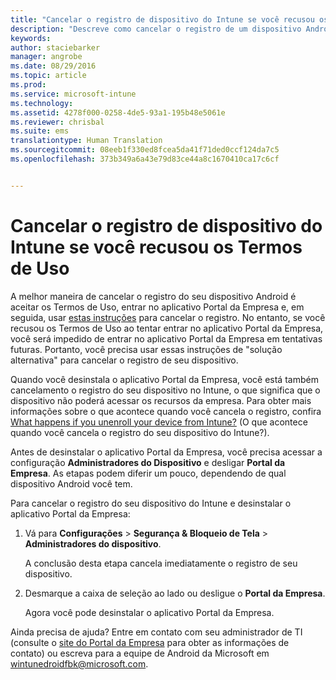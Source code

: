 ```yaml
---
title: "Cancelar o registro de dispositivo do Intune se você recusou os Termos de Uso | Microsoft Intune"
description: "Descreve como cancelar o registro de um dispositivo Android do Intune se você recusou os Termos de Uso e não pode entrar no aplicativo Portal da Empresa"
keywords: 
author: staciebarker
manager: angrobe
ms.date: 08/29/2016
ms.topic: article
ms.prod: 
ms.service: microsoft-intune
ms.technology: 
ms.assetid: 4278f000-0258-4de5-93a1-195b48e5061e
ms.reviewer: chrisbal
ms.suite: ems
translationtype: Human Translation
ms.sourcegitcommit: 08eeb1f330ed8fcea5da41f71ded0ccf124da7c5
ms.openlocfilehash: 373b349a6a43e79d83ce44a8c1670410ca17c6cf


---
```



# Cancelar o registro de dispositivo do Intune se você recusou os Termos de Uso

A melhor maneira de cancelar o registro do seu dispositivo Android é aceitar os Termos de Uso, entrar no aplicativo Portal da Empresa e, em seguida, usar [estas instruções](unenroll-your-device-from-intune-android.md) para cancelar o registro. No entanto, se você recusou os Termos de Uso ao tentar entrar no aplicativo Portal da Empresa, você será impedido de entrar no aplicativo Portal da Empresa em tentativas futuras. Portanto, você precisa usar essas instruções de "solução alternativa" para cancelar o registro de seu dispositivo.

Quando você desinstala o aplicativo Portal da Empresa, você está também cancelamento o registro do seu dispositivo no Intune, o que significa que o dispositivo não poderá acessar os recursos da empresa.  Para obter mais informações sobre o que acontece quando você cancela o registro, confira [What happens if you unenroll your device from Intune?](what-happens-if-you-unenroll-your-device-from-intune-android.md) (O que acontece quando você cancela o registro do seu dispositivo do Intune?).

Antes de desinstalar o aplicativo Portal da Empresa, você precisa acessar a configuração **Administradores do Dispositivo** e desligar **Portal da Empresa**. As etapas podem diferir um pouco, dependendo de qual dispositivo Android você tem.

Para cancelar o registro do seu dispositivo do Intune e desinstalar o aplicativo Portal da Empresa:

1.  Vá para **Configurações** &gt; **Segurança &amp; Bloqueio de Tela** &gt; **Administradores do dispositivo**.

    A conclusão desta etapa cancela imediatamente o registro de seu dispositivo.

2.  Desmarque a caixa de seleção ao lado ou desligue o **Portal da Empresa**.

    Agora você pode desinstalar o aplicativo Portal da Empresa.

Ainda precisa de ajuda? Entre em contato com seu administrador de TI (consulte o [site do Portal da Empresa](http://portal.manage.microsoft.com) para obter as informações de contato) ou escreva para a equipe de Android da Microsoft em wintunedroidfbk@microsoft.com.




<!--HONumber=Aug16_HO5-->


